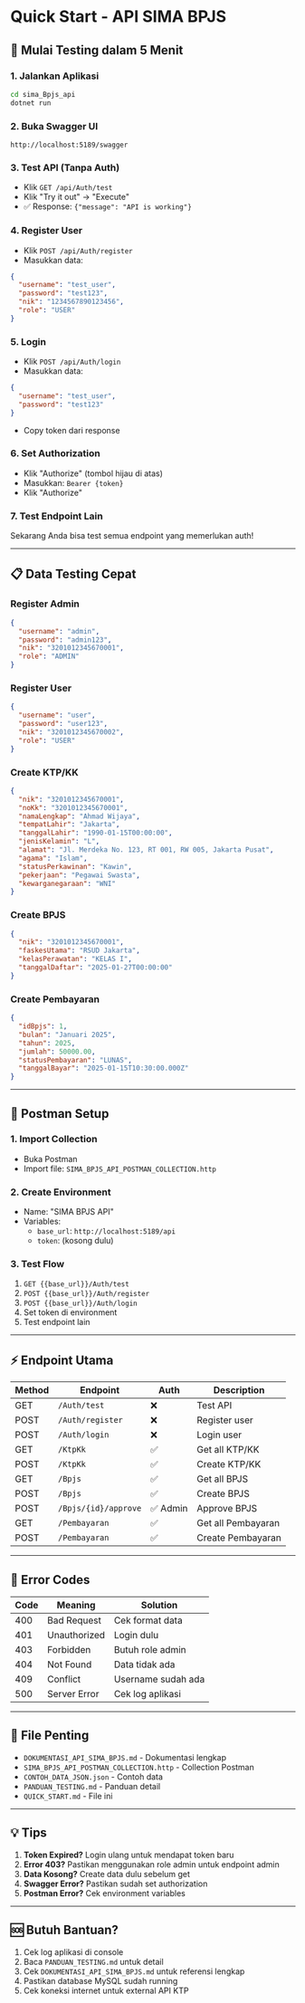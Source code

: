 # Quick Start - API SIMA BPJS

## 🚀 Mulai Testing dalam 5 Menit

### 1. Jalankan Aplikasi
```bash
cd sima_Bpjs_api
dotnet run
```

### 2. Buka Swagger UI
```
http://localhost:5189/swagger
```

### 3. Test API (Tanpa Auth)
- Klik `GET /api/Auth/test`
- Klik "Try it out" → "Execute"
- ✅ Response: `{"message": "API is working"}`

### 4. Register User
- Klik `POST /api/Auth/register`
- Masukkan data:
```json
{
  "username": "test_user",
  "password": "test123",
  "nik": "1234567890123456",
  "role": "USER"
}
```

### 5. Login
- Klik `POST /api/Auth/login`
- Masukkan data:
```json
{
  "username": "test_user",
  "password": "test123"
}
```
- Copy token dari response

### 6. Set Authorization
- Klik "Authorize" (tombol hijau di atas)
- Masukkan: `Bearer {token}`
- Klik "Authorize"

### 7. Test Endpoint Lain
Sekarang Anda bisa test semua endpoint yang memerlukan auth!

---

## 📋 Data Testing Cepat

### Register Admin
```json
{
  "username": "admin",
  "password": "admin123",
  "nik": "3201012345670001",
  "role": "ADMIN"
}
```

### Register User
```json
{
  "username": "user",
  "password": "user123",
  "nik": "3201012345670002",
  "role": "USER"
}
```

### Create KTP/KK
```json
{
  "nik": "3201012345670001",
  "noKk": "3201012345670001",
  "namaLengkap": "Ahmad Wijaya",
  "tempatLahir": "Jakarta",
  "tanggalLahir": "1990-01-15T00:00:00",
  "jenisKelamin": "L",
  "alamat": "Jl. Merdeka No. 123, RT 001, RW 005, Jakarta Pusat",
  "agama": "Islam",
  "statusPerkawinan": "Kawin",
  "pekerjaan": "Pegawai Swasta",
  "kewarganegaraan": "WNI"
}
```

### Create BPJS
```json
{
  "nik": "3201012345670001",
  "faskesUtama": "RSUD Jakarta",
  "kelasPerawatan": "KELAS I",
  "tanggalDaftar": "2025-01-27T00:00:00"
}
```

### Create Pembayaran
```json
{
  "idBpjs": 1,
  "bulan": "Januari 2025",
  "tahun": 2025,
  "jumlah": 50000.00,
  "statusPembayaran": "LUNAS",
  "tanggalBayar": "2025-01-15T10:30:00.000Z"
}
```

---

## 🔧 Postman Setup

### 1. Import Collection
- Buka Postman
- Import file: `SIMA_BPJS_API_POSTMAN_COLLECTION.http`

### 2. Create Environment
- Name: "SIMA BPJS API"
- Variables:
  - `base_url`: `http://localhost:5189/api`
  - `token`: (kosong dulu)

### 3. Test Flow
1. `GET {{base_url}}/Auth/test`
2. `POST {{base_url}}/Auth/register`
3. `POST {{base_url}}/Auth/login`
4. Set token di environment
5. Test endpoint lain

---

## ⚡ Endpoint Utama

| Method | Endpoint | Auth | Description |
|--------|----------|------|-------------|
| GET | `/Auth/test` | ❌ | Test API |
| POST | `/Auth/register` | ❌ | Register user |
| POST | `/Auth/login` | ❌ | Login user |
| GET | `/KtpKk` | ✅ | Get all KTP/KK |
| POST | `/KtpKk` | ✅ | Create KTP/KK |
| GET | `/Bpjs` | ✅ | Get all BPJS |
| POST | `/Bpjs` | ✅ | Create BPJS |
| POST | `/Bpjs/{id}/approve` | ✅ Admin | Approve BPJS |
| GET | `/Pembayaran` | ✅ | Get all Pembayaran |
| POST | `/Pembayaran` | ✅ | Create Pembayaran |

---

## 🚨 Error Codes

| Code | Meaning | Solution |
|------|---------|----------|
| 400 | Bad Request | Cek format data |
| 401 | Unauthorized | Login dulu |
| 403 | Forbidden | Butuh role admin |
| 404 | Not Found | Data tidak ada |
| 409 | Conflict | Username sudah ada |
| 500 | Server Error | Cek log aplikasi |

---

## 📁 File Penting

- `DOKUMENTASI_API_SIMA_BPJS.md` - Dokumentasi lengkap
- `SIMA_BPJS_API_POSTMAN_COLLECTION.http` - Collection Postman
- `CONTOH_DATA_JSON.json` - Contoh data
- `PANDUAN_TESTING.md` - Panduan detail
- `QUICK_START.md` - File ini

---

## 💡 Tips

1. **Token Expired?** Login ulang untuk mendapat token baru
2. **Error 403?** Pastikan menggunakan role admin untuk endpoint admin
3. **Data Kosong?** Create data dulu sebelum get
4. **Swagger Error?** Pastikan sudah set authorization
5. **Postman Error?** Cek environment variables

---

## 🆘 Butuh Bantuan?

1. Cek log aplikasi di console
2. Baca `PANDUAN_TESTING.md` untuk detail
3. Cek `DOKUMENTASI_API_SIMA_BPJS.md` untuk referensi lengkap
4. Pastikan database MySQL sudah running
5. Cek koneksi internet untuk external API KTP
